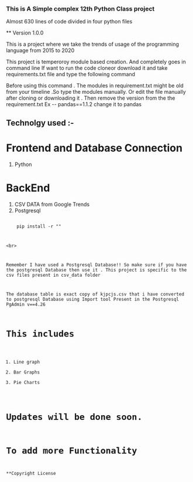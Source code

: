 ### This is A Simple complex 12th Python Class project ###
Almost 630 lines of code divided in four python files

** Version 1.0.0

This is a project where we take the trends of usage of the programming language from 2015 to 2020

This project is temperoroy module based creation.
And completely goes in command line
If want to run the code cloneor download it and take requirements.txt file and type the following command 

Before using this command .
The modules in requirement.txt might be old from your timeline .So type the modules manually.
Or edit the file manually after cloning or downloading it .
Then remove the version from the the requirement.txt 
Ex -- pandas==1.1.2
change it to 
      pandas 

## Technolgy used :-
# Frontend and Database Connection
1. Python

# BackEnd

1. CSV DATA from Google Trends
2. Postgresql

<code>
    pip install -r "<paths of the requirement.txt in double qoutes>"
<code\>

<br\>

Remember I have used a Postgresql Database!!
So make sure if you have the postgresql Database then use it .
This project is specific to the csv files present in csv_data folder

The database table is exact copy of kjpcjs.csv that i have converted to postgresql Database using Import tool Present in the Postgresql PgAdmin v==4.26

# This includes 
1. Line graph 
2. Bar Graphs
3. Pie Charts

# Updates will be done soon.
# To add more Functionality
**Copyright License
